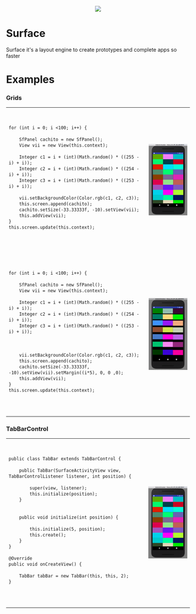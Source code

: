 <p align="center">
  <img src="https://github.com/nalancer08/ABAIS/blob/master/logo.png">
</p>

# Surface

Surface it's a layout engine to create prototypes and complete apps so faster


# Examples

### Grids

<table>

  <tr>
  <td>
    <pre lang="java">

	for (int i = 0; i <100; i++) {

 		SfPanel cachito = new SfPanel();
 		View vii = new View(this.context);

		Integer c1 = i + (int)(Math.random() * ((255 - i) + i));
		Integer c2 = i + (int)(Math.random() * ((254 - i) + i));
		Integer c3 = i + (int)(Math.random() * ((253 - i) + i));

		vii.setBackgroundColor(Color.rgb(c1, c2, c3));
		this.screen.append(cachito);
		cachito.setSize(-33.33333f, -10).setView(vii);
		this.addView(vii);
	}
	this.screen.update(this.context);
  </td>
  <td>
      <img src="/Images/example_grid.png" height="100%">
  </td>
  </tr>

  <tr>
  <td>
  	<pre lang="java">

	for (int i = 0; i <100; i++) {

 		SfPanel cachito = new SfPanel();
 		View vii = new View(this.context);

		Integer c1 = i + (int)(Math.random() * ((255 - i) + i));
		Integer c2 = i + (int)(Math.random() * ((254 - i) + i));
		Integer c3 = i + (int)(Math.random() * ((253 - i) + i));



		vii.setBackgroundColor(Color.rgb(c1, c2, c3));
		this.screen.append(cachito);
		cachito.setSize(-33.33333f, -10).setView(vii).setMargin((i*5), 0, 0 ,0);
		this.addView(vii);
	}
	this.screen.update(this.context);
  </td>
  <td>
      <img src="/Images/example_grid_margin_top.png" height="100%">
  </td>
  </tr>
</table>


### TabBarControl

<table>

  <tr>
  <td>
  	<pre lang="java">

	public class TabBar extends TabBarControl {

	    public TabBar(SurfaceActivityView view, TabBarControlListener listener, int position) {

    		super(view, listener);
    		this.initialize(position);
		}


	    public void initialize(int position) {

	        this.initialize(5, position);
	        this.create();
	    }
	}

	@Override
	public void onCreateView() {

    	TabBar tabBar = new TabBar(this, this, 2);
	}
  </td>
  <td>
      <img src="/Images/example_grid.png" width="100%">
  </td>
  </tr>

